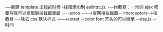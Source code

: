 ---新建 template 出错的时候 -找错添加到 eslintrc.js.
---拦截器：一堆的 ajax 都要写就可以提取到拦截器里面
----axios --->官网搜拦截器-- interceptors-->拦截器
---除去 css 默认样式 --->unset --color font 开头的可以继承
--day.js -- 时间
